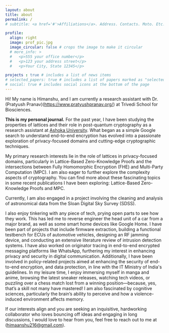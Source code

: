 ```yaml
---
layout: about
title: about
permalink: /
# subtitle: <a href='#'>Affiliations</a>. Address. Contacts. Moto. Etc.

profile:
  align: right
  image: prof_pic.jpg
  image_circular: false # crops the image to make it circular
  # more_info: >
  #   <p>555 your office number</p> 
  #   <p>123 your address street</p>
  #   <p>Your City, State 12345</p>

projects : true # includes a list of news items
# selected_papers: true # includes a list of papers marked as "selected={true}"
# social: true # includes social icons at the bottom of the page
---
```


Hi! My name is Himanshu, and I am currently a research assistant with Dr.(Pratyush Pranav)(https://www.pratyushpranav.org/) at Trivedi School for Biosciences.

**This is my personal journal.** For the past year, I have been studying the properties of lattices and their role in post-quantum cryptography as a research assistant at [Ashoka University](https://www.ashoka.edu.in). What began as a simple Google search to understand end-to-end encryption has evolved into a passionate exploration of privacy-focused domains and cutting-edge cryptographic techniques.

My primary research interests lie in the role of lattices in privacy-focused domains, particularly in Lattice-Based Zero-Knowledge Proofs and the intersections between Fully Homomorphic Encryption (FHE) and Multi-Party Computation (MPC). I am also eager to further explore the complexity aspects of cryptography. You can find more about these fascinating topics in some recent publications I have been exploring: Lattice-Based Zero-Knowledge Proofs and MPC.

Currently, I am also engaged in a project involving the cleaning and analysis of astronomical data from the Sloan Digital Sky Survey (SDSS).

I also enjoy tinkering with any piece of tech, prying open parts to see how they work. This has led me to reverse engineer the head unit of a car from a major brand, as well as some smart home devices like Google Home. I have been part of projects that include firmware extraction, building a functional testbench for ECUs of automotive vehicles, designing an RF jamming device, and conducting an extensive literature review of intrusion detection systems.  I have also worked on originator tracing in end-to-end encrypted messaging platforms like WhatsApp, furthering my interest in enhancing privacy and security in digital communication. Additionally, I have been involved in policy-related projects aimed at enhancing the security of end-to-end encryption, and data protection, in line with the IT Ministry of India's guidelines. 
In my leisure time, I enjoy immersing myself in manga and anime, browsing the latest sneaker releases, watching tech videos, or puzzling over a chess match lost from a winning position—because, yes, that’s a skill not many have mastered! I am also fascinated by cognitive sciences, particularly the brain’s ability to perceive and how a violence-induced environment affects memory.


If our interests align and you are seeking an inquisitive, hardworking collaborator who loves bouncing off ideas and engaging in long discussions, I would love to hear from you, feel free to reach out to me at (himaanshu216@gmail.com).

